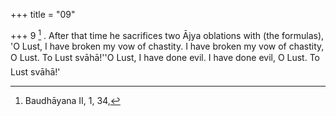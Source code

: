 +++
title = "09"

+++
9 [^4] . After that time he sacrifices two Ājya oblations with (the formulas), 'O Lust, I have broken my vow of chastity. I have broken my vow of chastity, O Lust. To Lust svāhā!''O Lust, I have done evil. I have done evil, O Lust. To Lust svāhā!'


[^4]:  Baudhāyana II, 1, 34,
